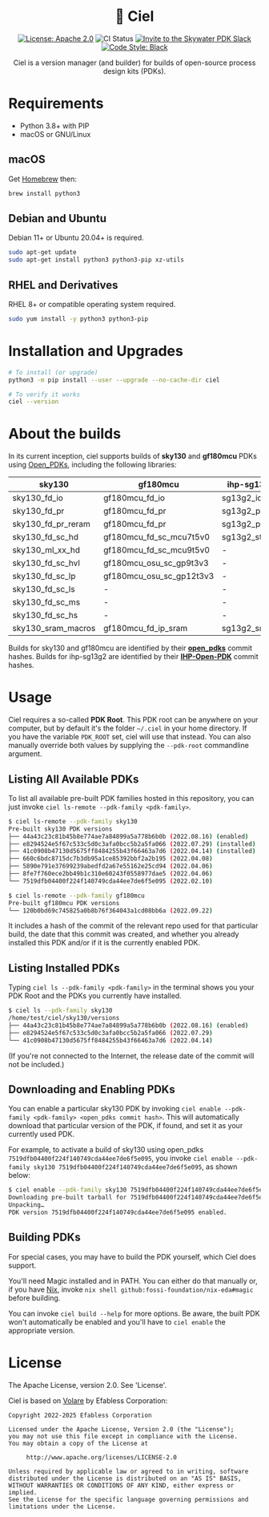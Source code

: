 <h1 align="center">🌌 Ciel</h1>
<p align="center">
    <a href="https://opensource.org/licenses/Apache-2.0"><img src="https://img.shields.io/badge/License-Apache%202.0-blue.svg" alt="License: Apache 2.0"/></a>
    <img src="https://github.com/fossi-foundation/ciel/actions/workflows/ci.yml/badge.svg?branch=main" alt="CI Status" />
    <a href="https://fossi-chat.org"><img src="https://img.shields.io/badge/Community-FOSSi%20Chat-1bb378?logo=element" alt="Invite to the Skywater PDK Slack"/></a>
    <a href="https://github.com/psf/black"><img src="https://img.shields.io/badge/code%20style-black-000000.svg" alt="Code Style: Black"/></a>
</p>

<p align="center">Ciel is a version manager (and builder) for builds of open-source process design kits (PDKs).</p>

# Requirements
* Python 3.8+ with PIP
* macOS or GNU/Linux

## macOS
Get [Homebrew](https://brew.sh) then:

```sh
brew install python3
```

## Debian and Ubuntu
Debian 11+ or Ubuntu 20.04+ is required.

```sh
sudo apt-get update
sudo apt-get install python3 python3-pip xz-utils
```

## RHEL and Derivatives
RHEL 8+ or compatible operating system required.
```sh
sudo yum install -y python3 python3-pip
```


# Installation and Upgrades
```sh
# To install (or upgrade)
python3 -m pip install --user --upgrade --no-cache-dir ciel

# To verify it works
ciel --version
```

# About the builds
In its current inception, ciel supports builds of **sky130** and **gf180mcu** PDKs using [Open_PDKs](https://github.com/efabless/open_pdks), including the following libraries:

|sky130|gf180mcu|ihp-sg13g2|
|-|-|-|
|sky130_fd_io|gf180mcu_fd_io|sg13g2_io|
|sky130_fd_pr|gf180mcu_fd_pr|sg13g2_pr|
|sky130_fd_pr_reram|gf180mcu_fd_pr|sg13g2_pr|
|sky130_fd_sc_hd|gf180mcu_fd_sc_mcu7t5v0|sg13g2_stdcell|
|sky130_ml_xx_hd|gf180mcu_fd_sc_mcu9t5v0|-|
|sky130_fd_sc_hvl|gf180mcu_osu_sc_gp9t3v3|-|
|sky130_fd_sc_lp|gf180mcu_osu_sc_gp12t3v3|-|
|sky130_fd_sc_ls|-|-|
|sky130_fd_sc_ms|-|-|
|sky130_fd_sc_hs|-|-|
|sky130_sram_macros|gf180mcu_fd_ip_sram|sg13g2_sram|

Builds for sky130 and gf180mcu are identified by their [**open_pdks**](https://github.com/rtimothyedwards/open_pdks) commit hashes. Builds for ihp-sg13g2 are identified by their [**IHP-Open-PDK**](https://github.com/ihp-gmbh/ihp-open-pdk) commit hashes.

# Usage
Ciel requires a so-called **PDK Root**. This PDK root can be anywhere on your computer, but by default it's the folder `~/.ciel` in your home directory. If you have the variable `PDK_ROOT` set, ciel will use that instead. You can also manually override both values by supplying the `--pdk-root` commandline argument.

## Listing All Available PDKs
To list all available pre-built PDK families hosted in this repository, you can just invoke `ciel ls-remote --pdk-family <pdk-family>`.

```sh
$ ciel ls-remote --pdk-family sky130
Pre-built sky130 PDK versions
├── 44a43c23c81b45b8e774ae7a84899a5a778b6b0b (2022.08.16) (enabled)
├── e8294524e5f67c533c5d0c3afa0bcc5b2a5fa066 (2022.07.29) (installed)
├── 41c0908b47130d5675ff8484255b43f66463a7d6 (2022.04.14) (installed)
├── 660c6bdc8715dc7b3db95a1ce85392bbf2a2b195 (2022.04.08)
├── 5890e791e37699239abedfd2a67e55162e25cd94 (2022.04.06)
├── 8fe7f760ece2bb49b1c310e60243f0558977dae5 (2022.04.06)
└── 7519dfb04400f224f140749cda44ee7de6f5e095 (2022.02.10)

$ ciel ls-remote --pdk-family gf180mcu
Pre-built gf180mcu PDK versions
└── 120b0bd69c745825a0b8b76f364043a1cd08bb6a (2022.09.22)
```

It includes a hash of the commit of the relevant repo used for that particular build, the date that this commit was created, and whether you already installed this PDK and/or if it is the currently enabled PDK.

## Listing Installed PDKs
Typing `ciel ls --pdk-family <pdk-family>` in the terminal shows you your PDK Root and the PDKs you currently have installed.

```sh
$ ciel ls --pdk-family sky130
/home/test/ciel/sky130/versions
├── 44a43c23c81b45b8e774ae7a84899a5a778b6b0b (2022.08.16) (enabled)
├── e8294524e5f67c533c5d0c3afa0bcc5b2a5fa066 (2022.07.29)
└── 41c0908b47130d5675ff8484255b43f66463a7d6 (2022.04.14)
```

(If you're not connected to the Internet, the release date of the commit will not be included.)


## Downloading and Enabling PDKs
You can enable a particular sky130 PDK by invoking `ciel enable --pdk-family <pdk-family> <open_pdks commit hash>`. This will automatically download that particular version of the PDK, if found, and set it as your currently used PDK.

For example, to activate a build of sky130 using open_pdks `7519dfb04400f224f140749cda44ee7de6f5e095`, you invoke `ciel enable --pdk-family sky130 7519dfb04400f224f140749cda44ee7de6f5e095`, as shown below:

```sh
$ ciel enable --pdk-family sky130 7519dfb04400f224f140749cda44ee7de6f5e095
Downloading pre-built tarball for 7519dfb04400f224f140749cda44ee7de6f5e095… ━━━━━━━━━━━━━━━━━━━━━━━━━━━━━━━━━━━━━━━━ 100% 0:00:00
Unpacking…                                                                  ━━━━━━━━━━━━━━━━━━━━━━━━━━━━━━━━━━━━━━━━ 100% 0:00:00
PDK version 7519dfb04400f224f140749cda44ee7de6f5e095 enabled.
```

## Building PDKs
For special cases, you may have to build the PDK yourself, which Ciel does support.

You'll need Magic installed and in PATH. You can either do that manually or, if you have [Nix](https://nixos.org), invoke `nix shell github:fossi-foundation/nix-eda#magic` before building.

You can invoke `ciel build --help` for more options. Be aware, the built PDK won't automatically be enabled and you'll have to `ciel enable` the appropriate version.

# License
The Apache License, version 2.0. See 'License'.


Ciel is based on [Volare](https://github.com/efabless/volare) by Efabless
Corporation:

```
Copyright 2022-2025 Efabless Corporation

Licensed under the Apache License, Version 2.0 (the "License");
you may not use this file except in compliance with the License.
You may obtain a copy of the License at

     http://www.apache.org/licenses/LICENSE-2.0

Unless required by applicable law or agreed to in writing, software
distributed under the License is distributed on an "AS IS" BASIS,
WITHOUT WARRANTIES OR CONDITIONS OF ANY KIND, either express or implied.
See the License for the specific language governing permissions and
limitations under the License.
```
